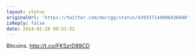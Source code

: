 ```yaml
---
layout: status
originalUrl: 'https://twitter.com/marcgg/status/439337144906436608'
isReply: false
date: 2014-02-28 09:51:52
---
```


Bitcoins. http://t.co/FKSzrD89CD
